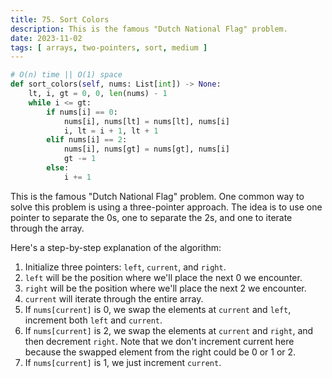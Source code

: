 ```yaml
---
title: 75. Sort Colors
description: This is the famous "Dutch National Flag" problem.
date: 2023-11-02
tags: [ arrays, two-pointers, sort, medium ]
---
```


```python
# O(n) time || O(1) space
def sort_colors(self, nums: List[int]) -> None:
    lt, i, gt = 0, 0, len(nums) - 1
    while i <= gt:
        if nums[i] == 0:
            nums[i], nums[lt] = nums[lt], nums[i]
            i, lt = i + 1, lt + 1
        elif nums[i] == 2:
            nums[i], nums[gt] = nums[gt], nums[i]
            gt -= 1
        else:
            i += 1
```

This is the famous "Dutch National Flag" problem. One common way to solve this problem is using a three-pointer
approach. The idea is to use one pointer to separate the 0s, one to separate the 2s, and one to iterate through the
array.

Here's a step-by-step explanation of the algorithm:

1) Initialize three pointers: `left`, `current`, and `right`.
2) `left` will be the position where we'll place the next 0 we encounter.
3) `right` will be the position where we'll place the next 2 we encounter.
4) `current` will iterate through the entire array.
5) If `nums[current]` is 0, we swap the elements at `current` and `left`, increment both `left` and `current`.
6) If `nums[current]` is 2, we swap the elements at `current` and `right`, and then decrement `right`. Note that we
   don't increment current here because the swapped element from the right could be 0 or 1 or 2.
7) If `nums[current]` is 1, we just increment `current`.

